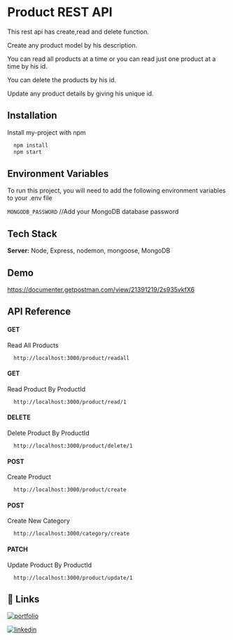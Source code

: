 
# Product REST API

This rest api has create,read and delete function.

Create any product model by his description.

You can read all products at a time or you can read just one product at a time by his id.

You can delete the products by his id.

Update any product details by giving his unique id.



## Installation

Install my-project with npm

```bash
  npm install 
  npm start
```
    
## Environment Variables

To run this project, you will need to add the following environment variables to your .env file

`MONGODB_PASSWORD`
//Add your MongoDB database password


## Tech Stack

**Server:** Node, Express, nodemon, mongoose, MongoDB


## Demo

https://documenter.getpostman.com/view/21391219/2s935vkfX6


## API Reference

#### GET
Read All Products

```http
  http://localhost:3000/product/readall
```

#### GET
Read Product By ProductId

```http
  http://localhost:3000/product/read/1
```

#### DELETE
Delete Product By ProductId

```http
  http://localhost:3000/product/delete/1
```

#### POST
Create Product

```http
  http://localhost:3000/product/create
```

#### POST
Create New Category

```http
  http://localhost:3000/category/create
```

#### PATCH
Update Product By ProductId

```http
  http://localhost:3000/product/update/1
```



## 🔗 Links
[![portfolio](https://img.shields.io/badge/my_portfolio-000?style=for-the-badge&logo=ko-fi&logoColor=white)](https://github.com/AkashKumarRam)

[![linkedin](https://img.shields.io/badge/linkedin-0A66C2?style=for-the-badge&logo=linkedin&logoColor=white)](https://www.linkedin.com/in/akash-kumar-ram-b02387252/)
